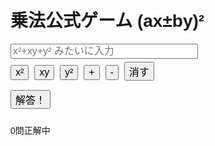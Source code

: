 <!DOCTYPE html>
<html lang="ja">
<head>
  <meta charset="UTF-8">
  <title>乗法公式ゲーム (ax±by)²</title>
  <style>
    body { font-family: Arial; padding: 20px; }
    input[type="text"] { width: 300px; font-size: 16px; }
    button { font-size: 16px; margin: 5px 5px 10px 0; }
  </style>
</head>
<body>
  <h1>乗法公式ゲーム (ax±by)²</h1>
  <div id="question"></div>
  <input type="text" id="answer" placeholder="x²+xy+y² みたいに入力">
  <br>
  <div>
    <!-- 項目入力用ボタン -->
    <button onclick="addTerm('x²')">x²</button>
    <button onclick="addTerm('xy')">xy</button>
    <button onclick="addTerm('y²')">y²</button>
    <button onclick="addTerm('+')">+</button>
    <button onclick="addTerm('-')">-</button>
    <button onclick="clearInput()">消す</button>
  </div>
  <button onclick="checkAnswer()">解答！</button>
  <p id="result"></p>
  <p id="score">0問正解中</p>

  <script>
    let questionCount = 0;
    let correctCount = 0;
    let a, b, plus, correctExpansion;

    function generateQuestion() {
      a = Math.floor(Math.random() * 9) + 1;
      b = Math.floor(Math.random() * 9) + 1;
      plus = Math.random() < 0.5;

      const operator = plus ? "+" : "-";
      document.getElementById("question").textContent =
        `Q${questionCount + 1}: ( ${a}x ${operator} ${b}y )² を展開して！`;

      if (plus) {
        correctExpansion = `${a*a}x²+${2*a*b}xy+${b*b}y²`;
      } else {
        correctExpansion = `${a*a}x²-${2*a*b}xy+${b*b}y²`;
      }
    }

    function checkAnswer() {
      const userAnswer = document.getElementById("answer").value.replace(/\s+/g, "");
      const result = document.getElementById("result");

      if (userAnswer === correctExpansion) {
        result.textContent = "正解！";
        correctCount++;
      } else {
        result.textContent = `不正解。正解は ${correctExpansion}`;
      }

      questionCount++;
      document.getElementById("score").textContent = `${questionCount}問中 ${correctCount}問正解`;

      if (questionCount >= 10) {
        showResult();
      } else {
        document.getElementById("answer").value = "";
        generateQuestion();
      }
    }

    function showResult() {
      const accuracy = (correctCount / 10) * 100;
      if (confirm(`お疲れさま！\n正答数：${correctCount}/10\n正答率：${accuracy.toFixed(1)}%\nもう一度挑戦しますか？`)) {
        questionCount = 0;
        correctCount = 0;
        document.getElementById("answer").value = "";
        document.getElementById("result").textContent = "";
        document.getElementById("score").textContent = "0問正解中";
        generateQuestion();
      } else {
        alert("また遊んでね！");
      }
    }

    function addTerm(term) {
      const input = document.getElementById("answer");
      input.value += term;
      input.focus();
    }

    function clearInput() {
      document.getElementById("answer").value = "";
      document.getElementById("answer").focus();
    }

    generateQuestion();
  </script>
</body>
</html>
